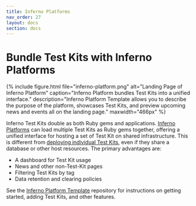 ```yaml
---
title: Inferno Platforms
nav_order: 27
layout: docs
section: docs
---
```


# Bundle Test Kits with Inferno Platforms

{% include figure.html 
    file="inferno-platform.png"
    alt="Landing Page of Inferno Platform"
    caption="Inferno Platform bundles Test Kits into a unified interface."
    description="Inferno Platform Template allows you to describe the purpose of the platform, showcases Test Kits, and preview upcoming news and events all on the landing page."
    maxwidth="466px"
%}

Inferno Test Kits double as both Ruby gems and applications.
[Inferno Platforms](https://github.com/inferno-framework/inferno-platform-template/)
can load multiple Test Kits as Ruby gems together, offering a unified interface
for hosting a set of Test Kit on shared infrastructure. This is different from
[deploying individual Test Kits](/docs/deployment), even if they share a database or
other host resources. The primary advantages are:
 - A dashboard for Test Kit usage
 - News and other non-Test-Kit pages
 - Filtering Test Kits by tag
 - Data retention and clearing policies

See the [Inferno Platform Template](https://github.com/inferno-framework/inferno-platform-template/) repository
for instructions on getting started, adding Test Kits, and other features.



